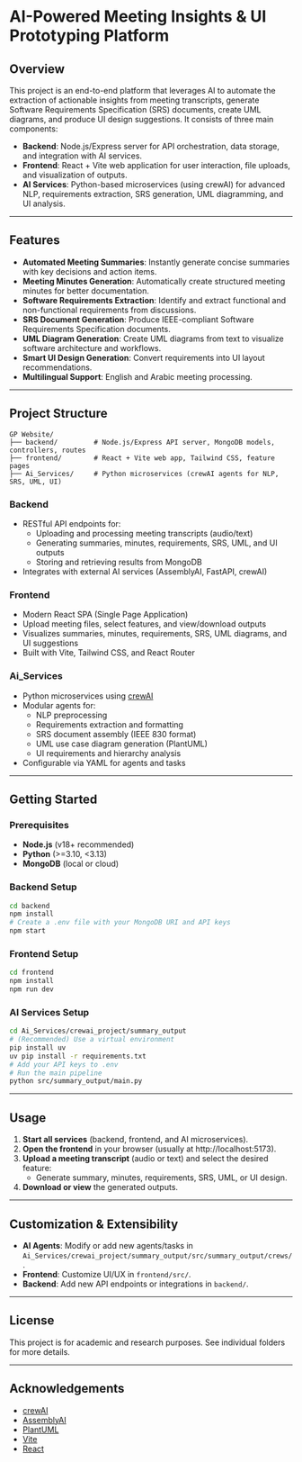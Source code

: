 # AI-Powered Meeting Insights & UI Prototyping Platform

## Overview

This project is an end-to-end platform that leverages AI to automate the extraction of actionable insights from meeting transcripts, generate Software Requirements Specification (SRS) documents, create UML diagrams, and produce UI design suggestions. It consists of three main components:

- **Backend**: Node.js/Express server for API orchestration, data storage, and integration with AI services.
- **Frontend**: React + Vite web application for user interaction, file uploads, and visualization of outputs.
- **AI Services**: Python-based microservices (using crewAI) for advanced NLP, requirements extraction, SRS generation, UML diagramming, and UI analysis.

---

## Features

- **Automated Meeting Summaries**: Instantly generate concise summaries with key decisions and action items.
- **Meeting Minutes Generation**: Automatically create structured meeting minutes for better documentation.
- **Software Requirements Extraction**: Identify and extract functional and non-functional requirements from discussions.
- **SRS Document Generation**: Produce IEEE-compliant Software Requirements Specification documents.
- **UML Diagram Generation**: Create UML diagrams from text to visualize software architecture and workflows.
- **Smart UI Design Generation**: Convert requirements into UI layout recommendations.
- **Multilingual Support**: English and Arabic meeting processing.

---

## Project Structure

```
GP Website/
├── backend/         # Node.js/Express API server, MongoDB models, controllers, routes
├── frontend/        # React + Vite web app, Tailwind CSS, feature pages
├── Ai_Services/     # Python microservices (crewAI agents for NLP, SRS, UML, UI)
```

### Backend
- RESTful API endpoints for:
  - Uploading and processing meeting transcripts (audio/text)
  - Generating summaries, minutes, requirements, SRS, UML, and UI outputs
  - Storing and retrieving results from MongoDB
- Integrates with external AI services (AssemblyAI, FastAPI, crewAI)

### Frontend
- Modern React SPA (Single Page Application)
- Upload meeting files, select features, and view/download outputs
- Visualizes summaries, minutes, requirements, SRS, UML diagrams, and UI suggestions
- Built with Vite, Tailwind CSS, and React Router

### Ai_Services
- Python microservices using [crewAI](https://crewai.com)
- Modular agents for:
  - NLP preprocessing
  - Requirements extraction and formatting
  - SRS document assembly (IEEE 830 format)
  - UML use case diagram generation (PlantUML)
  - UI requirements and hierarchy analysis
- Configurable via YAML for agents and tasks

---

## Getting Started

### Prerequisites
- **Node.js** (v18+ recommended)
- **Python** (>=3.10, <3.13)
- **MongoDB** (local or cloud)

### Backend Setup
```bash
cd backend
npm install
# Create a .env file with your MongoDB URI and API keys
npm start
```

### Frontend Setup
```bash
cd frontend
npm install
npm run dev
```

### AI Services Setup
```bash
cd Ai_Services/crewai_project/summary_output
# (Recommended) Use a virtual environment
pip install uv
uv pip install -r requirements.txt
# Add your API keys to .env
# Run the main pipeline
python src/summary_output/main.py
```

---

## Usage

1. **Start all services** (backend, frontend, and AI microservices).
2. **Open the frontend** in your browser (usually at http://localhost:5173).
3. **Upload a meeting transcript** (audio or text) and select the desired feature:
   - Generate summary, minutes, requirements, SRS, UML, or UI design.
4. **Download or view** the generated outputs.

---

## Customization & Extensibility
- **AI Agents**: Modify or add new agents/tasks in `Ai_Services/crewai_project/summary_output/src/summary_output/crews/`.
- **Frontend**: Customize UI/UX in `frontend/src/`.
- **Backend**: Add new API endpoints or integrations in `backend/`.

---

## License
This project is for academic and research purposes. See individual folders for more details.

---

## Acknowledgements
- [crewAI](https://crewai.com)
- [AssemblyAI](https://www.assemblyai.com/)
- [PlantUML](https://plantuml.com/)
- [Vite](https://vitejs.dev/)
- [React](https://react.dev/) 